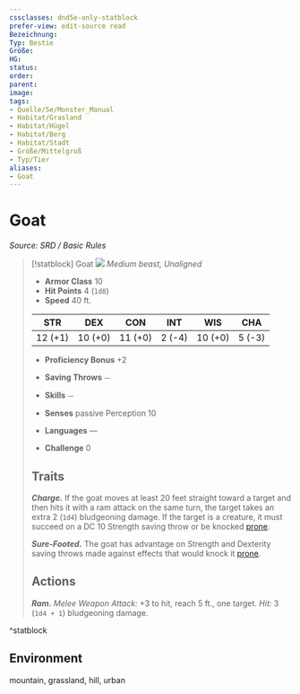 ```yaml
---
cssclasses: dnd5e-only-statblock
prefer-view: edit-source read
Bezeichnung: 
Typ: Bestie
Größe: 
HG: 
status:
order:
parent:
image: 
tags:
- Quelle/5e/Monster_Manual
- Habitat/Grasland
- Habitat/Hügel
- Habitat/Berg
- Habitat/Stadt
- Größe/Mittelgroß
- Typ/Tier
aliases:
- Goat
---
```

# Goat
*Source: SRD / Basic Rules*  

> [!statblock] Goat
> ![](compendium/bestiary/beast/token/goat.png#token)
> *Medium beast, Unaligned*
> 
> - **Armor Class** 10 
> - **Hit Points** 4 (`1d8`)
> - **Speed** 40 ft.
> 
> |STR|DEX|CON|INT|WIS|CHA|
> |:---:|:---:|:---:|:---:|:---:|:---:|
> |12 (+1)|10 (+0)|11 (+0)| 2 (-4)|10 (+0)| 5 (-3)|
> 
> - **Proficiency Bonus** +2
> - **Saving Throws** ⏤
> - **Skills** ⏤
> - **Senses** passive Perception 10
> 
> - **Languages** —
> - **Challenge** 0
> 
> ## Traits
> 
> ***Charge.*** If the goat moves at least 20 feet straight toward a target and then hits it with a ram attack on the same turn, the target takes an extra 2 (`1d4`) bludgeoning damage. If the target is a creature, it must succeed on a DC 10 Strength saving throw or be knocked [prone](rules/conditions.md#prone).
> 
> ***Sure-Footed.*** The goat has advantage on Strength and Dexterity saving throws made against effects that would knock it [prone](rules/conditions.md#prone).
> 
> ## Actions
> 
> ***Ram.*** *Melee Weapon Attack:* +3 to hit, reach 5 ft., one target. *Hit:* 3 (`1d4 + 1`) bludgeoning damage.

^statblock

## Environment

mountain, grassland, hill, urban